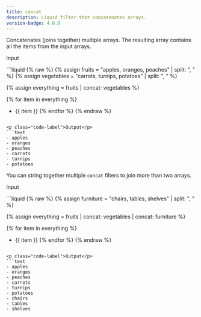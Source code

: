 ```yaml
---
title: concat
description: Liquid filter that concatenates arrays.
version-badge: 4.0.0
---
```


Concatenates (joins together) multiple arrays. The resulting array contains all the items from the input arrays.

<p class="code-label">Input</p>
```liquid
{% raw %}
{% assign fruits = "apples, oranges, peaches" | split: ", " %}
{% assign vegetables = "carrots, turnips, potatoes" | split: ", " %}

{% assign everything = fruits | concat: vegetables %}

{% for item in everything %}
- {{ item }}
{% endfor %}
{% endraw %}
```

<p class="code-label">Output</p>
```text
- apples
- oranges
- peaches
- carrots
- turnips
- potatoes
```

You can string together multiple `concat` filters to join more than two arrays.

<p class="code-label">Input</p>
```liquid
{% raw %}
{% assign furniture = "chairs, tables, shelves" | split: ", " %}

{% assign everything = fruits | concat: vegetables | concat: furniture %}

{% for item in everything %}
- {{ item }}
{% endfor %}
{% endraw %}
```

<p class="code-label">Output</p>
```text
- apples
- oranges
- peaches
- carrots
- turnips
- potatoes
- chairs
- tables
- shelves
```
